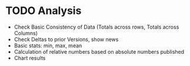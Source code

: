 # TODO Analysis

* Check Basic Consistency of Data (Totals across rows, Totals across Columns)
* Check Deltas to prior Versions, show news
* Basic stats: min, max, mean
* Calculation of relative numbers based on absolute numbers published
* Chart results


